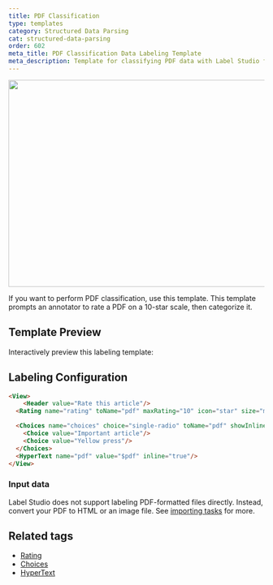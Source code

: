 ```yaml
---
title: PDF Classification
type: templates
category: Structured Data Parsing
cat: structured-data-parsing
order: 602
meta_title: PDF Classification Data Labeling Template
meta_description: Template for classifying PDF data with Label Studio for your machine learning and data science projects.
---
```


<img src="/images/templates/pdf-classification.png" alt="" class="gif-border" width="552px" height="408px" />

If you want to perform PDF classification, use this template. This template prompts an annotator to rate a PDF on a 10-star scale, then categorize it.

## Template Preview

Interactively preview this labeling template:

<div id="main-preview"></div>

## Labeling Configuration

```html
<View>
    <Header value="Rate this article"/>
  <Rating name="rating" toName="pdf" maxRating="10" icon="star" size="medium" />

  <Choices name="choices" choice="single-radio" toName="pdf" showInline="true">
    <Choice value="Important article"/>
    <Choice value="Yellow press"/>
  </Choices>
  <HyperText name="pdf" value="$pdf" inline="true"/>
</View>
```

### Input data

Label Studio does not support labeling PDF-formatted files directly. Instead, convert your PDF to HTML or an image file. See [importing tasks](/guide/tasks.html) for more.  

## Related tags
- [Rating](/tags/rating.html)
- [Choices](/tags/choices.html)
- [HyperText](/tags/hypertext.html)
